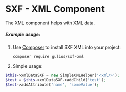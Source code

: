# SXF - XML Component

The XML component helps with XML data.



##### Example usage:

1. Use [Composer](http://getcomposer.org) to install SXF XML into your project:

    ```bash
    composer require gulios/sxf-xml
    ```

1. Simple usage:


```php
$this->xmlDataSXF = new SimpleXMLHelper('<xml/>');
$test = $this->xmlDataSXF->addChild('test');
$test->addAttribute('name', 'someValue');
```
